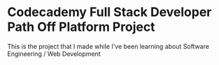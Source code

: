 # Codecademy Full Stack Developer Path Off Platform Project
This is the project that I made while I've been learning about Software Engineering / Web Development
